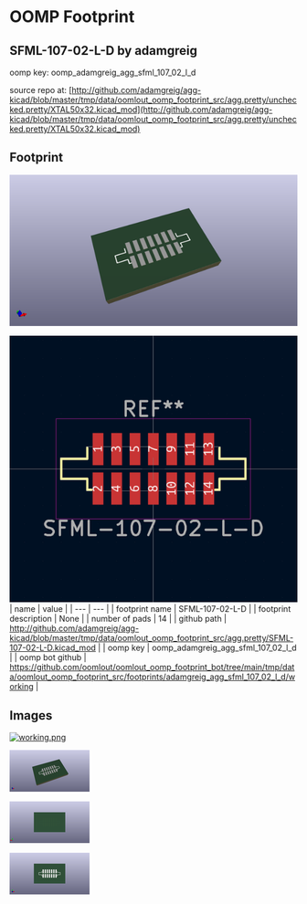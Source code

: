 # OOMP Footprint  
## SFML-107-02-L-D  by adamgreig  
  
oomp key: oomp_adamgreig_agg_sfml_107_02_l_d  
  
source repo at: [http://github.com/adamgreig/agg-kicad/blob/master/tmp/data/oomlout_oomp_footprint_src/agg.pretty/unchecked.pretty/XTAL50x32.kicad_mod](http://github.com/adamgreig/agg-kicad/blob/master/tmp/data/oomlout_oomp_footprint_src/agg.pretty/unchecked.pretty/XTAL50x32.kicad_mod)  
## Footprint  
  
[![working_kicad_pcb_3d.png](working_kicad_pcb_3d_600.png)](working_kicad_pcb_3d.png)  
  
[![working.png](working_600.png)](working.png)  
| name | value | 
| --- | --- | 
| footprint name | SFML-107-02-L-D | 
| footprint description | None | 
| number of pads | 14 | 
| github path | http://github.com/adamgreig/agg-kicad/blob/master/tmp/data/oomlout_oomp_footprint_src/agg.pretty/SFML-107-02-L-D.kicad_mod | 
| oomp key | oomp_adamgreig_agg_sfml_107_02_l_d | 
| oomp bot github | https://github.com/oomlout/oomlout_oomp_footprint_bot/tree/main/tmp/data/oomlout_oomp_footprint_src/footprints/adamgreig_agg_sfml_107_02_l_d/working | 
## Images  
  
[![working.png](working_140.png)](working.png)  
  
[![working_kicad_pcb_3d.png](working_kicad_pcb_3d_140.png)](working_kicad_pcb_3d.png)  
  
[![working_kicad_pcb_3d_back.png](working_kicad_pcb_3d_back_140.png)](working_kicad_pcb_3d_back.png)  
  
[![working_kicad_pcb_3d_front.png](working_kicad_pcb_3d_front_140.png)](working_kicad_pcb_3d_front.png)  
